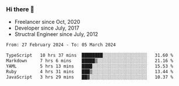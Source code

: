 ### Hi there 👋

- Freelancer since Oct, 2020
- Developer since July, 2017
- Structral Engineer since July, 2012

<!--START_SECTION:waka-->

```txt
From: 27 February 2024 - To: 05 March 2024

TypeScript   10 hrs 37 mins  ████████░░░░░░░░░░░░░░░░░   31.60 %
Markdown     7 hrs 6 mins    █████▒░░░░░░░░░░░░░░░░░░░   21.16 %
YAML         5 hrs 13 mins   ████░░░░░░░░░░░░░░░░░░░░░   15.53 %
Ruby         4 hrs 31 mins   ███▒░░░░░░░░░░░░░░░░░░░░░   13.44 %
JavaScript   3 hrs 29 mins   ██▓░░░░░░░░░░░░░░░░░░░░░░   10.37 %
```

<!--END_SECTION:waka-->
